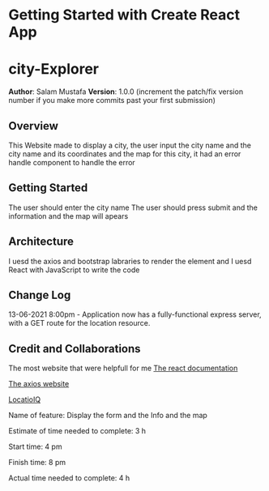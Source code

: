 # Getting Started with Create React App

# city-Explorer

**Author**: Salam Mustafa
**Version**: 1.0.0 (increment the patch/fix version number if you make more commits past your first submission)

## Overview

This Website made to display a city, the user input the city name and the city name and its coordinates and the map for
this city, it had an error handle component to handle the error

## Getting Started

The user should enter the city name
The user should press submit and the information and the map will apears



## Architecture

I uesd the axios and bootstrap labraries to render the element and I uesd React with JavaScript to write the code

## Change Log


13-06-2021 8:00pm - Application now has a fully-functional express server, with a GET route for the location resource. 

## Credit and Collaborations
<!-- Give credit (and a link) to other people or resources that helped you build this application. -->
The most website that were helpfull for me
[The react documentation ](https://react-bootstrap.netlify.app/getting-started/introduction)

[The axios website](https://www.npmjs.com/package/axios)

[LocatioIQ](https://locationiq.com/docs)


Name of feature: Display the form and the Info and the map

Estimate of time needed to complete: 3 h

Start time: 4 pm

Finish time: 8 pm

Actual time needed to complete: 4 h